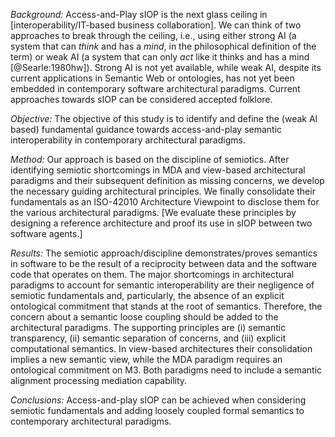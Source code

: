 *Background:* Access-and-Play sIOP is the next glass ceiling in [interoperability/IT-based business collaboration]. We can think of two approaches to break through the ceiling, i.e., using either strong AI (a system that can *think* and has a *mind*, in the philosophical definition of the term) or weak AI (a system that can only *act* like it thinks and has a mind [@Searle:1980hw]). Strong AI is not yet available, while weak AI, despite its current applications in Semantic Web or ontologies, has not yet been embedded in contemporary software architectural paradigms. Current approaches towards sIOP can be considered accepted folklore.  
  
*Objective:* The objective of this study is to identify and define the (weak AI based) fundamental guidance towards access-and-play semantic interoperability in contemporary architectural paradigms.  
  
*Method:* Our approach is based on the discipline of semiotics. After identifying semiotic shortcomings in MDA and view-based architectural paradigms and their subsequent definition as missing concerns, we develop the necessary guiding architectural principles. We finally consolidate their fundamentals as an ISO-42010 Architecture Viewpoint to disclose them for the various architectural paradigms. [We evaluate these principles by designing a reference architecture and proof its use in sIOP between two software agents.]  
  
*Results:* The semiotic approach/discipline demonstrates/proves semantics in software to be the result of a reciprocity between data and the software code that operates on them. The major shortcomings in architectural paradigms to account for semantic interoperability are their negligence of semiotic fundamentals and, particularly, the absence of an explicit ontological commitment that stands at the root of semantics. Therefore, the concern about a semantic loose coupling should be added to the architectural paradigms. The supporting principles are (i) semantic transparency, (ii) semantic separation of concerns, and (iii) explicit computational semantics. In view-based architectures their consolidation implies a new semantic view, while the MDA paradigm requires an ontological commitment on M3. Both paradigms need to include a semantic alignment processing mediation capability.  
  
*Conclusions:* Access-and-play sIOP can be achieved when considering semiotic fundamentals and adding loosely coupled formal semantics to contemporary architectural paradigms.   
